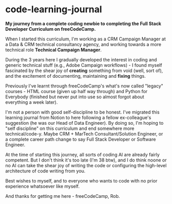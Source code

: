 # code-learning-journal
**My journey from a complete coding newbie to completing the Full Stack Developer Curriculum on freeCodeCamp.**

When I started this curriculum, I'm working as a CRM Campaign Manager at a Data & CRM technical consultancy agency, and working towards a more technical role **Technical Campaign Manager**.

During the 3 years here I gradually developed the interest in coding and generic technical stuff (e.g., Adobe Campaign workflows) - I found myself fascinated by the shear joy of **creating** something from void (well, sort of), and the excitement of documenting, maintaining and **fixing** things.

Previously I've learnt through freeCodeCamp's what's now called "legacy" courses - HTML course (given up half way through) and Python for Everybody (finished but never put into use so almost forgot about everything a week later).

I'm not a person with good self-discipline to be honest. I've migrated this learning journal from Notion to here following a fellow ex-colleague's suggestion (he was our Head of Data Engineer). By doing so, I'm hoping to "self discipline" on this curriculum and end somewhere more technical/code-y. Maybe CRM + MarTech Consultant/Solution Engineer, or a complete career path change to say Full Stack Developer or Software Engineer.

At the time of starting this journey, all sorts of coding AI are already fairly competent. But I don't think it's too late (I'm 38 btw), and I do think noone or no AI can take the shear joy of writing the code or configuring the high-level architecture of code writing from you.

Best wishes to myself, and to everyone who wants to code with no prior experience whatsoever like myself.

And thanks for getting me here - freeCodeCamp, Rob.

